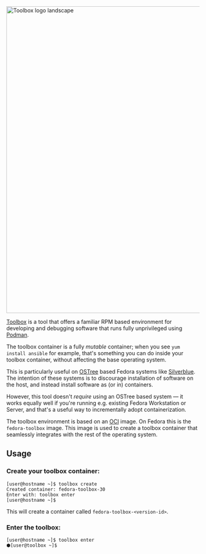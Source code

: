 <img src="data/logo/toolbox-logo-landscape.svg" alt="Toolbox logo landscape" width="800"/>

[Toolbox](https://github.com/debarshiray/toolbox) is a tool that offers a
familiar RPM based environment for developing and debugging software that runs
fully unprivileged using [Podman](https://podman.io/).

The toolbox container is a fully *mutable* container; when you see
`yum install ansible` for example, that's something you can do inside your
toolbox container, without affecting the base operating system.

This is particularly useful on
[OSTree](https://ostree.readthedocs.io/en/latest/) based Fedora systems like
[Silverblue](https://silverblue.fedoraproject.org/).  The intention of these
systems is to discourage installation of software on the host, and instead
install software as (or in) containers.

However, this tool doesn't *require* using an OSTree based system — it
works equally well if you're running e.g. existing Fedora Workstation or
Server, and that's a useful way to incrementally adopt containerization.

The toolbox environment is based on an [OCI](https://www.opencontainers.org/)
image. On Fedora this is the `fedora-toolbox` image. This image is used to
create a toolbox container that seamlessly integrates with the rest of the
operating system.

## Usage

### Create your toolbox container:
```
[user@hostname ~]$ toolbox create
Created container: fedora-toolbox-30
Enter with: toolbox enter
[user@hostname ~]$
```
This will create a container called `fedora-toolbox-<version-id>`.

### Enter the toolbox:
```
[user@hostname ~]$ toolbox enter
⬢[user@toolbox ~]$
```
